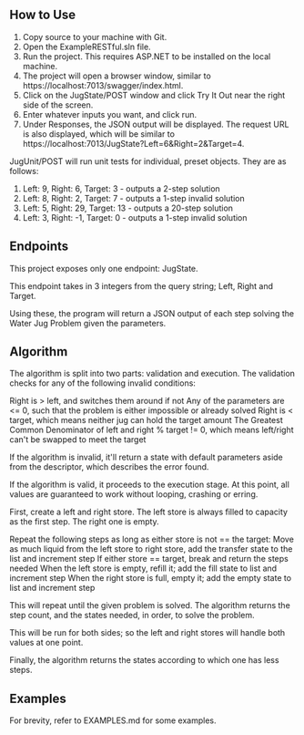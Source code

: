 ﻿## How to Use
1. Copy source to your machine with Git.
2. Open the ExampleRESTful.sln file.
2. Run the project. This requires ASP.NET to be installed on the local machine.
3. The project will open a browser window, similar to https://localhost:7013/swagger/index.html.
4. Click on the JugState/POST window and click Try It Out near the right side of the screen.
5. Enter whatever inputs you want, and click run.
6. Under Responses, the JSON output will be displayed. The request URL is also displayed, which will be similar to https://localhost:7013/JugState?Left=6&Right=2&Target=4.

JugUnit/POST will run unit tests for individual, preset objects.
They are as follows: 

1. Left: 9, Right: 6, Target: 3 - outputs a 2-step solution
2. Left: 8, Right: 2, Target: 7 - outputs a 1-step invalid solution
3. Left: 5, Right: 29, Target: 13 - outputs a 20-step solution
4. Left: 3, Right: -1, Target: 0 - outputs a 1-step invalid solution

## Endpoints
This project exposes only one endpoint: JugState.

This endpoint takes in 3 integers from the query string; Left, Right and Target.

Using these, the program will return a JSON output of each step solving the Water Jug Problem given the parameters.

## Algorithm

The algorithm is split into two parts: validation and execution.
The validation checks for any of the following invalid conditions:

Right is > left, and switches them around if not
Any of the parameters are <= 0, such that the problem is either impossible or already solved
Right is < target, which means neither jug can hold the target amount
The Greatest Common Denominator of left and right % target != 0, which means left/right can't be swapped to meet the target


If the algorithm is invalid, it'll return a state with default parameters aside from the descriptor, which describes the error found.

If the algorithm is valid, it proceeds to the execution stage. At this point, all values are guaranteed to work without looping, crashing or erring.

First, create a left and right store. The left store is always filled to capacity as the first step. The right one is empty.


Repeat the following steps as long as either store is not == the target:
Move as much liquid from the left store to right store, add the transfer state to the list and increment step
If either store == target, break and return the steps needed
When the left store is empty, refill it; add the fill state to list and increment step
When the right store is full, empty it; add the empty state to list and increment step


This will repeat until the given problem is solved. The algorithm returns the step count, and the states needed, in order, to solve the problem.

This will be run for both sides; so the left and right stores will handle both values at one point.

Finally, the algorithm returns the states according to which one has less steps.

## Examples
For brevity, refer to EXAMPLES.md for some examples.